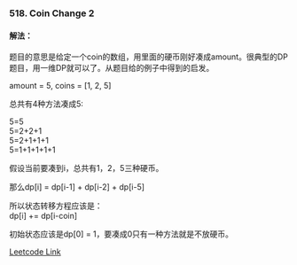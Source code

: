 ### 518. Coin Change 2  
  
#### 解法：
题目的意思是给定一个coin的数组，用里面的硬币刚好凑成amount。很典型的DP题目，用一维DP就可以了。从题目给的例子中得到的启发。 
   
amount = 5, coins = [1, 2, 5]  
  
总共有4种方法凑成5:  
  
5=5  
5=2+2+1  
5=2+1+1+1  
5=1+1+1+1+1  
  
假设当前要凑到i，总共有1，2，5三种硬币。  

那么dp[i] = dp[i-1] + dp[i-2] + dp[i-5]  
  
所以状态转移方程应该是：  
dp[i] += dp[i-coin]  
  
初始状态应该是dp[0] = 1，要凑成0只有一种方法就是不放硬币。  
  
[Leetcode Link](https://leetcode.com/problems/coin-change-2/)
